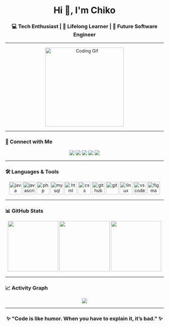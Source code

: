 <h1 align="center">Hi 👋, I'm Chiko</h1>
<h3 align="center">💻 Tech Enthusiast | 🌱 Lifelong Learner | 🚀 Future Software Engineer</h3>

---

<div align="center">
  <img height="250" src="https://c.tenor.com/QXVs4QWLlzkAAAAC/tenor.gif" alt="Coding Gif"/>
</div>

---

### 🔗 Connect with Me  
<div align="center">
  <a href="#"><img src="https://img.shields.io/badge/Instagram-E4405F?style=for-the-badge&logo=instagram&logoColor=white"/></a>
  <a href="#"><img src="https://img.shields.io/badge/Facebook-1877F2?style=for-the-badge&logo=facebook&logoColor=white"/></a>
  <a href="#"><img src="https://img.shields.io/badge/Telegram-2CA5E0?style=for-the-badge&logo=telegram&logoColor=white"/></a>
  <a href="#"><img src="https://img.shields.io/badge/Discord-7289DA?style=for-the-badge&logo=discord&logoColor=white"/></a>
  <a href="#"><img src="https://img.shields.io/badge/LinkedIn-0077B5?style=for-the-badge&logo=linkedin&logoColor=white"/></a>
</div>

---

### 🛠️ Languages & Tools  
<div align="center">
  <img src="https://cdn.jsdelivr.net/gh/devicons/devicon/icons/java/java-original.svg" height="40" alt="java"/>
  <img src="https://cdn.jsdelivr.net/gh/devicons/devicon/icons/javascript/javascript-original.svg" height="40" alt="javascript"/>
  <img src="https://cdn.jsdelivr.net/gh/devicons/devicon/icons/php/php-original.svg" height="40" alt="php"/>
  <img src="https://cdn.jsdelivr.net/gh/devicons/devicon/icons/mysql/mysql-original-wordmark.svg" height="40" alt="mysql"/>
  <img src="https://cdn.jsdelivr.net/gh/devicons/devicon/icons/html5/html5-original.svg" height="40" alt="html"/>
  <img src="https://cdn.jsdelivr.net/gh/devicons/devicon/icons/css3/css3-original.svg" height="40" alt="css"/>
  <img src="https://cdn.jsdelivr.net/gh/devicons/devicon/icons/github/github-original.svg" height="40" alt="github"/>
  <img src="https://cdn.jsdelivr.net/gh/devicons/devicon/icons/git/git-original.svg" height="40" alt="git"/>
  <img src="https://cdn.jsdelivr.net/gh/devicons/devicon/icons/linux/linux-original.svg" height="40" alt="linux"/>
  <img src="https://cdn.jsdelivr.net/gh/devicons/devicon/icons/vscode/vscode-original.svg" height="40" alt="vscode"/>
  <img src="https://cdn.jsdelivr.net/gh/devicons/devicon/icons/figma/figma-original.svg" height="40" alt="figma"/>
</div>

---

### 📊 GitHub Stats  
<div align="center">
  <img src="https://github-readme-stats.vercel.app/api?username=chikoabillabasya&show_icons=true&theme=radical" height="160"/>
  <img src="https://streak-stats.demolab.com?user=chikoabillabasya&theme=radical&hide_border=false" height="160"/>
  <img src="https://github-readme-stats.vercel.app/api/top-langs?username=chikoabillabasya&layout=compact&theme=radical" height="160"/>
</div>

---

### 📈 Activity Graph  
<div align="center">
  <img src="https://github-readme-activity-graph.vercel.app/graph?username=chikoabillabasya&theme=react-dark&hide_border=true&area=true"/>
</div>

---

<h3 align="center">✨ "Code is like humor. When you have to explain it, it’s bad." ✨</h3>
